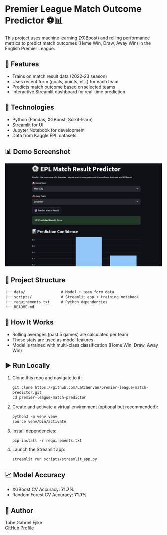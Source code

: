 # Premier League Match Outcome Predictor ⚽📊

This project uses machine learning (XGBoost) and rolling performance metrics to predict match outcomes (Home Win, Draw, Away Win) in the English Premier League.

## 🔧 Features
- Trains on match result data (2022–23 season)
- Uses recent form (goals, points, etc.) for each team
- Predicts match outcome based on selected teams
- Interactive Streamlit dashboard for real-time prediction

## 🚀 Technologies
- Python (Pandas, XGBoost, Scikit-learn)
- Streamlit for UI
- Jupyter Notebook for development
- Data from Kaggle EPL datasets

## 📊 Demo Screenshot
![Dashboard Screenshot](images/dashboard_screenshot.png)

## 📂 Project Structure
```
├── data/                # Model + team form data
├── scripts/             # Streamlit app + training notebook
├── requirements.txt     # Python dependencies
└── README.md
```

## 🧠 How It Works
- Rolling averages (past 5 games) are calculated per team
- These stats are used as model features
- Model is trained with multi-class classification (Home Win, Draw, Away Win)

## ▶️ Run Locally

1. Clone this repo and navigate to it:
   ```
   git clone https://github.com/Latchenvan/premier-league-match-predictor.git
   cd premier-league-match-predictor
   ```

2. Create and activate a virtual environment (optional but recommended):
   ```
   python3 -m venv venv
   source venv/bin/activate
   ```

3. Install dependencies:
   ```
   pip install -r requirements.txt
   ```

4. Launch the Streamlit app:
   ```
   streamlit run scripts/streamlit_app.py
   ```

## 📈 Model Accuracy
- XGBoost CV Accuracy: **71.7%**
- Random Forest CV Accuracy: **71.7%**

## 👤 Author
Tobe Gabriel Ejike  
[GitHub Profile](https://github.com/Latchenvan)
